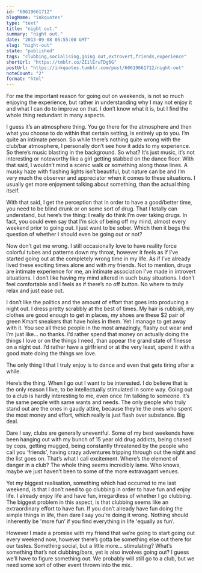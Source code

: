 ```yaml
---
id: "60619661712"
blogName: "inkquotes"
type: "text"
title: "night out."
summary: "night out."
date: "2013-09-08 05:55:00 GMT"
slug: "night-out"
state: "published"
tags: "clubbing,socialising,going out,extrovert,friends,experience"
shortUrl: "https://tmblr.co/ZIilEruTDg6G"
postUrl: "https://inkquotes.tumblr.com/post/60619661712/night-out"
noteCount: "2"
format: "html"
---
```


For me the important reason for going out on weekends, is not so much enjoying the experience, but rather in understanding why I may not enjoy it and what I can do to improve on that. I don’t know what it is, but I find the whole thing redundant in many aspects.

I guess it’s an atmosphere thing. You go there for the atmosphere and then what you choose to do within that certain setting, is entirely up to you. I’m quite an intimate person. So while there’s nothing quite wrong with the club/bar atmosphere, I personally don’t see how it adds to my experience. So there’s music blasting in the background. So what? It’s just music, it’s not interesting or noteworthy like a girl getting stabbed on the dance floor. With that said, I wouldn’t mind a scenic walk or something along those lines. A musky haze with flashing lights isn’t beautiful, but nature can be and I’m very much the observer and appreciator when it comes to these situations. I usually get more enjoyment talking about something, than the actual thing itself.

With that said, I get the perception that in order to have a good/better time, you need to be blind drunk or on some sort of drug. That I totally can understand, but here’s the thing: I really do think I’m over taking drugs. In fact, you could even say that I’m sick of being off my mind, almost every weekend prior to going out. I just want to be sober. Which then it begs the question of whether I should even be going out or not?

Now don’t get me wrong. I still occasionally love to have reality force colorful tubes and patterns down my throat, however it feels as if I’ve started going out at the completely wrong time in my life. As if I’ve already lived these exciting times alone and with my friends. Not to mention, drugs are intimate experience for me, an intimate association I’ve made in introvert situations. I don’t like having my mind altered in such busy situations. I don’t feel comfortable and I feels as if there’s no off button. No where to truly relax and just ease out. 

I don’t like the politics and the amount of effort that goes into producing a night out. I dress pretty scrabbly at the best of times. My hair is rubbish, my clothes are good enough to get in places, my shoes are these $2 pair of green Kmart sneakers that have holes in them. Yet I manage to get away with it. You see all these people in the most amazingly, flashy out wear and I’m just like… no thanks. I’d rather spend that money on actually doing the things I love or on the things I need, than appear the grand state of finesse on a night out. I’d rather have a girlfriend or at the very least, spend it with a good mate doing the things we love. 

The only thing I that I truly enjoy is to dance and even that gets tiring after a while. 

Here’s the thing. When I go out I want to be interested. I do believe that is the only reason I live, to be intellectually stimulated in some way. Going out to a club is hardly interesting to me, even once I’m talking to someone. It’s the same people with same wants and needs. The only people who truly stand out are the ones in gaudy attire, because they’re the ones who spent the most money and effort, which really is just flash over substance. Big deal.

Dare I say, clubs are generally uneventful. Some of my best weekends have been hanging out with my bunch of 15 year old drug addicts, being chased by cops, getting mugged, being constantly threatened by the people who call you ‘friends’, having crazy adventures tripping through out the night and the list goes on. That’s what I call excitement. Where’s the element of danger in a club? The whole thing seems incredibly lame. Who knows, maybe we just haven’t been to some of the more extravagant venues. 

Yet my biggest realisation, something which had occurred to me last weekend, is that I don’t need to go clubbing in order to have fun and enjoy life. I already enjoy life and have fun, irregardless of whether I go clubbing. The biggest problem in this aspect, is that clubbing seems like an extraordinary effort to have fun. If you don’t already have fun doing the simple things in life, then dare I say you’re doing it wrong. Nothing should inherently be 'more fun’ if you find everything in life 'equally as fun’. 

However I made a promise with my friend that we’re going to start going out every weekend now, however there’s gotta be something else out there for our tastes. Something social, but a little more… stimulating? What’s something that’s not clubbing/bars, yet is also involves going out? I guess we’ll have to figure something out. We probably will still go to a club, but we need some sort of other event thrown into the mix.